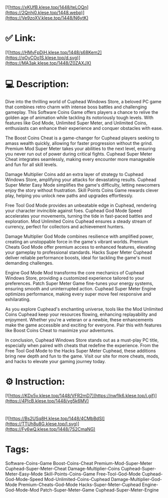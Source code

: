 [![https://xKUfB.klese.top/1448/teLOQn](https://2Qnhj0.klese.top/1448.webp)](https://Ve9zoXV.klese.top/1448/N6ytK)
# ✅ Link:
[![https://HMvFpDjH.klese.top/1448/s68Kem2](https://qOyCOo1S.klese.top/d.svg)](https://MA3ak.klese.top/1448/Z0ZAXJX)
# 💻 Description:
Dive into the thrilling world of Cuphead Windows Store, a beloved PC game that combines retro charm with intense boss battles and challenging gameplay. This Software Coins Game offers players a chance to relive the golden age of animation while tackling its notoriously tough levels. With features like God Mode, Unlimited Super Meter, and Unlimited Coins, enthusiasts can enhance their experience and conquer obstacles with ease.



The Boost Coins Cheat is a game-changer for Cuphead players seeking to amass wealth quickly, allowing for faster progression without the grind. Premium Mod Super Meter takes your abilities to the next level, ensuring you never run out of power during critical fights. Cuphead Super Meter Cheat integrates seamlessly, making every encounter more manageable and fun for all skill levels.



Damage Multiplier Coins add an extra layer of strategy to Cuphead Windows Store, amplifying your attacks for devastating results. Cuphead Super Meter Easy Mode simplifies the game's difficulty, letting newcomers enjoy the story without frustration. Skill Points Coins Game rewards clever play, helping you unlock new paths and upgrades effortlessly.



Free Tool God Mode provides an unbeatable edge in Cuphead, rendering your character invincible against foes. Cuphead God Mode Speed accelerates your movements, turning the tide in fast-paced battles and exploration. Mod Unlimited Coins Cuphead ensures a steady stream of currency, perfect for collectors and achievement hunters.



Damage Multiplier God Mode combines resilience with amplified power, creating an unstoppable force in the game's vibrant worlds. Premium Cheats God Mode offer premium access to enhanced features, elevating your gameplay to professional standards. Hacks Super Meter Cuphead deliver reliable performance boosts, ideal for tackling the game's most demanding challenges.



Engine God Mode Mod transforms the core mechanics of Cuphead Windows Store, providing a customized experience tailored to your preferences. Patch Super Meter Game fine-tunes your energy systems, ensuring smooth and uninterrupted action. Cuphead Super Meter Engine optimizes performance, making every super move feel responsive and exhilarating.



As you explore Cuphead's enchanting universe, tools like the Mod Unlimited Coins Cuphead keep your resources flowing, enhancing replayability and enjoyment. Whether you're a veteran or a newbie, these enhancements make the game accessible and exciting for everyone. Pair this with features like Boost Coins Cheat to maximize your adventures.



In conclusion, Cuphead Windows Store stands out as a must-play PC title, especially when paired with cheats that redefine the experience. From the Free Tool God Mode to the Hacks Super Meter Cuphead, these additions bring new depth and fun to the game. Visit our site for more cheats, mods, and hacks to elevate your gaming journey today.

# ⚙️ Instruction:
[![https://KDx5v.klese.top/1448/VFR2mD7](https://nwfIk6.klese.top/i.gif)](https://4PIcB.klese.top/1448/vg5k6MV)
#
[![https://Bs2USq8H.klese.top/1448/4CMbBdSI](https://TTUh8u8G.klese.top/l.svg)](https://Fy6wQ.klese.top/1448/7S2CmaNG)
# Tags:
Software-Coins-Game Boost-Coins-Cheat Premium-Mod-Super-Meter Cuphead-Super-Meter-Cheat Damage-Multiplier-Coins Cuphead-Super-Meter-Easy-Mode Skill-Points-Coins-Game Free-Tool-God-Mode Cuphead-God-Mode-Speed Mod-Unlimited-Coins-Cuphead Damage-Multiplier-God-Mode Premium-Cheats-God-Mode Hacks-Super-Meter-Cuphead Engine-God-Mode-Mod Patch-Super-Meter-Game Cuphead-Super-Meter-Engine






